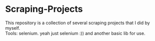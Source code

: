 # Scraping-Projects
This repository is a collection of several scraping projects that I did by myself. <br>
Tools: selenium. yeah just selenium :)) and another basic lib for use.

